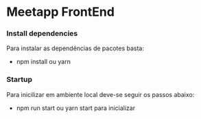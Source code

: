 # Meetapp FrontEnd

### Install dependencies

Para instalar as dependências de pacotes basta:

- npm install ou yarn

### Startup

Para inicilizar em ambiente local deve-se seguir os passos abaixo:

- npm run start ou yarn start para inicializar
